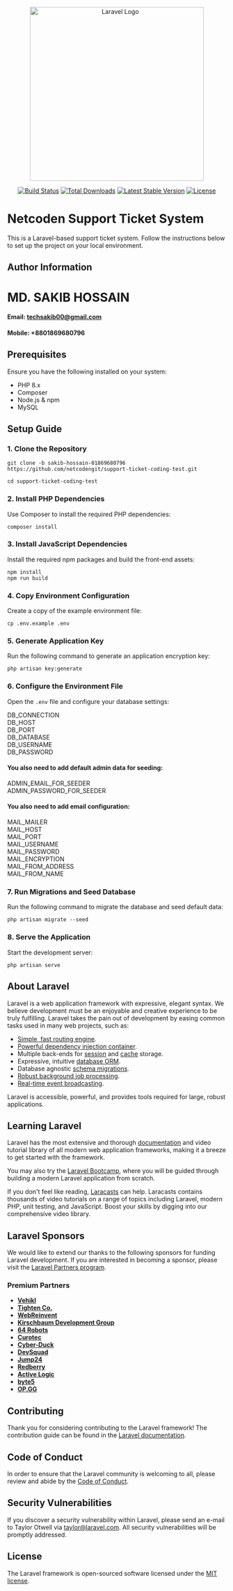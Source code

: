<p align="center"><a href="https://laravel.com" target="_blank"><img src="https://raw.githubusercontent.com/laravel/art/master/logo-lockup/5%20SVG/2%20CMYK/1%20Full%20Color/laravel-logolockup-cmyk-red.svg" width="400" alt="Laravel Logo"></a></p>

<p align="center">
<a href="https://github.com/laravel/framework/actions"><img src="https://github.com/laravel/framework/workflows/tests/badge.svg" alt="Build Status"></a>
<a href="https://packagist.org/packages/laravel/framework"><img src="https://img.shields.io/packagist/dt/laravel/framework" alt="Total Downloads"></a>
<a href="https://packagist.org/packages/laravel/framework"><img src="https://img.shields.io/packagist/v/laravel/framework" alt="Latest Stable Version"></a>
<a href="https://packagist.org/packages/laravel/framework"><img src="https://img.shields.io/packagist/l/laravel/framework" alt="License"></a>
</p>

# Netcoden Support Ticket System

This is a Laravel-based support ticket system. Follow the instructions below to set up the project on your local environment.

## Author Information
# MD. SAKIB HOSSAIN
#### Email: [techsakib00@gmail.com](mailto:techsakib00@gmail.com)
#### Mobile: +8801869680796

## Prerequisites

Ensure you have the following installed on your system:
- PHP 8.x
- Composer
- Node.js & npm
- MySQL

## Setup Guide

### 1. Clone the Repository
  
`git clone -b sakib-hossain-01869680796 https://github.com/netcodengit/support-ticket-coding-test.git`  
  
`cd support-ticket-coding-test`

### 2. Install PHP Dependencies
Use Composer to install the required PHP dependencies:  
  
`composer install`

### 3. Install JavaScript Dependencies
Install the required npm packages and build the front-end assets:  
  
`npm install`  
`npm run build`

### 4. Copy Environment Configuration
Create a copy of the example environment file:  

`cp .env.example .env`

### 5. Generate Application Key
Run the following command to generate an application encryption key:
  
`php artisan key:generate`

### 6. Configure the Environment File
Open the `.env` file and configure your database settings:

DB_CONNECTION  
DB_HOST  
DB_PORT  
DB_DATABASE  
DB_USERNAME  
DB_PASSWORD  

#### You also need to add default admin data for seeding:

ADMIN_EMAIL_FOR_SEEDER  
ADMIN_PASSWORD_FOR_SEEDER  

#### You also need to add email configuration:
MAIL_MAILER  
MAIL_HOST  
MAIL_PORT  
MAIL_USERNAME  
MAIL_PASSWORD  
MAIL_ENCRYPTION  
MAIL_FROM_ADDRESS  
MAIL_FROM_NAME  

### 7. Run Migrations and Seed Database
Run the following command to migrate the database and seed default data:  
  
`php artisan migrate --seed`

### 8. Serve the Application
Start the development server:  

`php artisan serve`
  
## About Laravel

Laravel is a web application framework with expressive, elegant syntax. We believe development must be an enjoyable and creative experience to be truly fulfilling. Laravel takes the pain out of development by easing common tasks used in many web projects, such as:

- [Simple, fast routing engine](https://laravel.com/docs/routing).
- [Powerful dependency injection container](https://laravel.com/docs/container).
- Multiple back-ends for [session](https://laravel.com/docs/session) and [cache](https://laravel.com/docs/cache) storage.
- Expressive, intuitive [database ORM](https://laravel.com/docs/eloquent).
- Database agnostic [schema migrations](https://laravel.com/docs/migrations).
- [Robust background job processing](https://laravel.com/docs/queues).
- [Real-time event broadcasting](https://laravel.com/docs/broadcasting).

Laravel is accessible, powerful, and provides tools required for large, robust applications.

## Learning Laravel

Laravel has the most extensive and thorough [documentation](https://laravel.com/docs) and video tutorial library of all modern web application frameworks, making it a breeze to get started with the framework.

You may also try the [Laravel Bootcamp](https://bootcamp.laravel.com), where you will be guided through building a modern Laravel application from scratch.

If you don't feel like reading, [Laracasts](https://laracasts.com) can help. Laracasts contains thousands of video tutorials on a range of topics including Laravel, modern PHP, unit testing, and JavaScript. Boost your skills by digging into our comprehensive video library.

## Laravel Sponsors

We would like to extend our thanks to the following sponsors for funding Laravel development. If you are interested in becoming a sponsor, please visit the [Laravel Partners program](https://partners.laravel.com).

### Premium Partners

- **[Vehikl](https://vehikl.com/)**
- **[Tighten Co.](https://tighten.co)**
- **[WebReinvent](https://webreinvent.com/)**
- **[Kirschbaum Development Group](https://kirschbaumdevelopment.com)**
- **[64 Robots](https://64robots.com)**
- **[Curotec](https://www.curotec.com/services/technologies/laravel/)**
- **[Cyber-Duck](https://cyber-duck.co.uk)**
- **[DevSquad](https://devsquad.com/hire-laravel-developers)**
- **[Jump24](https://jump24.co.uk)**
- **[Redberry](https://redberry.international/laravel/)**
- **[Active Logic](https://activelogic.com)**
- **[byte5](https://byte5.de)**
- **[OP.GG](https://op.gg)**

## Contributing

Thank you for considering contributing to the Laravel framework! The contribution guide can be found in the [Laravel documentation](https://laravel.com/docs/contributions).

## Code of Conduct

In order to ensure that the Laravel community is welcoming to all, please review and abide by the [Code of Conduct](https://laravel.com/docs/contributions#code-of-conduct).

## Security Vulnerabilities

If you discover a security vulnerability within Laravel, please send an e-mail to Taylor Otwell via [taylor@laravel.com](mailto:taylor@laravel.com). All security vulnerabilities will be promptly addressed.

## License

The Laravel framework is open-sourced software licensed under the [MIT license](https://opensource.org/licenses/MIT).

